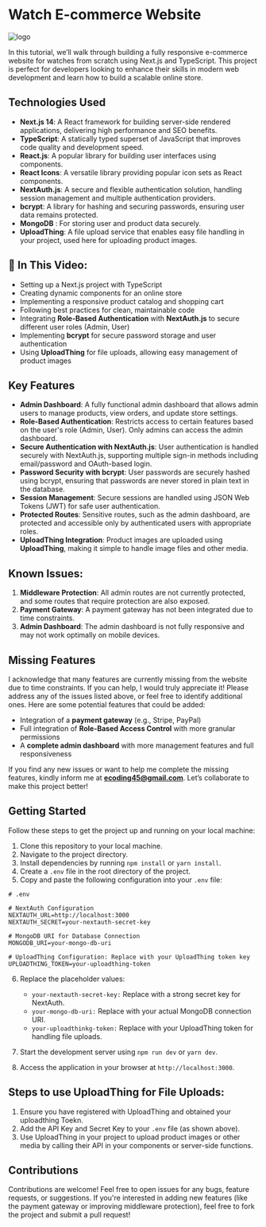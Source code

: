 # Watch E-commerce Website 
![logo](https://github.com/user-attachments/assets/d611dd87-dd1b-4a22-9ada-0355b17c4526)

In this tutorial, we’ll walk through building a fully responsive e-commerce website for watches from scratch using Next.js and TypeScript. This project is perfect for developers looking to enhance their skills in modern web development and learn how to build a scalable online store.

## Technologies Used
- **Next.js 14**: A React framework for building server-side rendered applications, delivering high performance and SEO benefits.
- **TypeScript**: A statically typed superset of JavaScript that improves code quality and development speed.
- **React.js**: A popular library for building user interfaces using components.
- **React Icons**: A versatile library providing popular icon sets as React components.
- **NextAuth.js**: A secure and flexible authentication solution, handling session management and multiple authentication providers.
- **bcrypt**: A library for hashing and securing passwords, ensuring user data remains protected.
- **MongoDB** : For storing user and product data securely.
- **UploadThing**: A file upload service that enables easy file handling in your project, used here for uploading product images.

## 📌 In This Video:
- Setting up a Next.js project with TypeScript
- Creating dynamic components for an online store
- Implementing a responsive product catalog and shopping cart
- Following best practices for clean, maintainable code
- Integrating **Role-Based Authentication** with **NextAuth.js** to secure different user roles (Admin, User)
- Implementing **bcrypt** for secure password storage and user authentication
- Using **UploadThing** for file uploads, allowing easy management of product images

## Key Features
- **Admin Dashboard**: A fully functional admin dashboard that allows admin users to manage products, view orders, and update store settings.
- **Role-Based Authentication**: Restricts access to certain features based on the user's role (Admin, User). Only admins can access the admin dashboard.
- **Secure Authentication with NextAuth.js**: User authentication is handled securely with NextAuth.js, supporting multiple sign-in methods including email/password and OAuth-based login.
- **Password Security with bcrypt**: User passwords are securely hashed using bcrypt, ensuring that passwords are never stored in plain text in the database.
- **Session Management**: Secure sessions are handled using JSON Web Tokens (JWT) for safe user authentication.
- **Protected Routes**: Sensitive routes, such as the admin dashboard, are protected and accessible only by authenticated users with appropriate roles.
- **UploadThing Integration**: Product images are uploaded using **UploadThing**, making it simple to handle image files and other media.

## Known Issues:
1. **Middleware Protection**: All admin routes are not currently protected, and some routes that require protection are also exposed.
2. **Payment Gateway**: A payment gateway has not been integrated due to time constraints.
3. **Admin Dashboard**: The admin dashboard is not fully responsive and may not work optimally on mobile devices.

## Missing Features
I acknowledge that many features are currently missing from the website due to time constraints. If you can help, I would truly appreciate it! Please address any of the issues listed above, or feel free to identify additional ones. Here are some potential features that could be added:
- Integration of a **payment gateway** (e.g., Stripe, PayPal)
- Full integration of **Role-Based Access Control** with more granular permissions
- A **complete admin dashboard** with more management features and full responsiveness

If you find any new issues or want to help me complete the missing features, kindly inform me at **ecoding45@gmail.com**. Let’s collaborate to make this project better!

## Getting Started
Follow these steps to get the project up and running on your local machine:

1. Clone this repository to your local machine.
2. Navigate to the project directory.
3. Install dependencies by running `npm install` or `yarn install`.
4. Create a `.env` file in the root directory of the project.
5. Copy and paste the following configuration into your `.env` file:

```env
# .env

# NextAuth Configuration
NEXTAUTH_URL=http://localhost:3000
NEXTAUTH_SECRET=your-nextauth-secret-key

# MongoDB URI for Database Connection
MONGODB_URI=your-mongo-db-uri
 
# UploadThing Configuration: Replace with your UploadThing token key
UPLOADTHING_TOKEN=your-uploadthing-token 

```
6. Replace the placeholder values:
   - ```your-nextauth-secret-key:``` Replace with a strong secret key for NextAuth.
   - ``` your-mongo-db-uri: ``` Replace with your actual MongoDB connection URI.
   - ``` your-uploadthinkg-token: ```   Replace with your UploadThing token for handling file uploads.

7.  Start the development server using ```npm run dev``` or ```yarn dev```.
8.  Access the application in your browser at ```http://localhost:3000```.

## Steps to use UploadThing for File Uploads:
1. Ensure you have registered with UploadThing and obtained your uploadthing Toekn.
2. Add the API Key and Secret Key to your ```.env``` file (as shown above).
3. Use UploadThing in your project to upload product images or other media by calling their API in your components or server-side functions.

## Contributions
Contributions are welcome! Feel free to open issues for any bugs, feature requests, or suggestions. If you're interested in adding new features (like the payment gateway or improving middleware protection), feel free to fork the project and submit a pull request!
